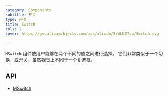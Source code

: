 ```yaml
---
category: Components
subtitle: 开关
type: 开关
title: Switch
cols: 1
cover: https://gw.alipayobjects.com/zos/alicdn/5rWLU27so/Switch.svg

---
```


`MSwitch` 组件使用户能够在两个不同的值之间进行选择。 它们非常类似于一个切换，或开关，虽然视觉上不同于一个复选框。

## API

- [MSwitch](/docs/api/MSwitch)